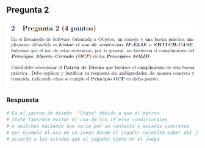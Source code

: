 ## Pregunta 2

![topic page 2](../../../../public/Parciales/Parcial-1/18-10-2022/pregunta-2.png)

### Respuesta
```bash
# Es el patron de diseño  "State" debido a que el patron
# state favorece evitar el uso de los if else condicionales
# o switches haciendo que varie por un contexto y estados concretos
# por ejemplo el uso de un juego donde el jugador necesite saber del juego por turnos para poder curarse o atacar de
# acuerdo a los estados que el jugador tiene en el juego
```

